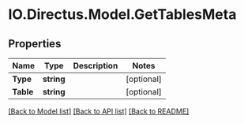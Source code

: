 # IO.Directus.Model.GetTablesMeta
## Properties

Name | Type | Description | Notes
------------ | ------------- | ------------- | -------------
**Type** | **string** |  | [optional] 
**Table** | **string** |  | [optional] 

[[Back to Model list]](../README.md#documentation-for-models) [[Back to API list]](../README.md#documentation-for-api-endpoints) [[Back to README]](../README.md)

